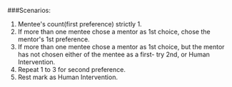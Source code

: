 ###Scenarios:

1. Mentee's count(first preference) strictly 1.
2. If more than one mentee chose a mentor as 1st choice, chose the mentor's 1st preference.
3. If more than one mentee chose a mentor as 1st choice, but the mentor has not chosen either of the mentee as a first- try 2nd, or Human Intervention.
4. Repeat 1 to 3 for second preference.
5. Rest mark as Human Intervention.